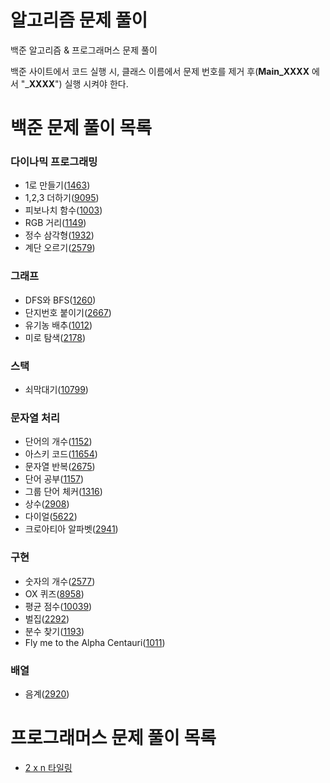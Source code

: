 # 알고리즘 문제 풀이

백준 알고리즘 & 프로그래머스 문제 풀이

백준 사이트에서 코드 실행 시, 클래스 이름에서 문제 번호를 제거 후(__Main_XXXX__ 에서 "___XXXX__") 실행 시켜야 한다.

# 백준 문제 풀이 목록

### 다이나믹 프로그래밍

- 1로 만들기([1463](https://github.com/jaeryol/algorithm/blob/master/src/boj/dp/Main_1463.java))
- 1,2,3 더하기([9095](https://github.com/jaeryol/algorithm/blob/master/src/boj/dp/Main_9095.java))
- 피보나치 함수([1003](https://github.com/jaeryol/algorithm/blob/master/src/boj/dp/Main_1003.java))
- RGB 거리([1149](https://github.com/jaeryol/algorithm/blob/master/src/boj/dp/Main_1149.java))
- 정수 삼각형([1932](https://github.com/jaeryol/algorithm/blob/master/src/boj/dp/Main_1932.java))
- 계단 오르기([2579](https://github.com/jaeryol/algorithm/blob/master/src/boj/dp/Main_2579.java))

### 그래프

- DFS와 BFS([1260](https://github.com/jaeryol/algorithm/blob/master/src/boj/graph/Main_1260.java))
- 단지번호 붙이기([2667](https://github.com/jaeryol/algorithm/blob/master/src/boj/graph/Main_2667.java))
- 유기농 배추([1012](https://github.com/jaeryol/algorithm/blob/master/src/boj/graph/Main_1012.java))
- 미로 탐색([2178](https://github.com/jaeryol/algorithm/blob/master/src/boj/graph/Main_2178.java))

### 스택

- 쇠막대기([10799](https://github.com/jaeryol/algorithm/blob/master/src/boj/stack/Main_10799.java)) 

### 문자열 처리

- 단어의 개수([1152](https://github.com/jaeryol/algorithm/blob/master/src/boj/string/Main_1152.java))
- 아스키 코드([11654](https://github.com/jaeryol/algorithm/blob/master/src/boj/string/Main_11654.java))
- 문자열 반복([2675](https://github.com/jaeryol/algorithm/blob/master/src/boj/string/Main_2675.java))
- 단어 공부([1157](https://github.com/jaeryol/algorithm/blob/master/src/boj/string/Main_1157.java))
- 그룹 단어 체커([1316](https://github.com/jaeryol/algorithm/blob/master/src/boj/string/Main_1316.java))
- 상수([2908](https://github.com/jaeryol/algorithm/blob/master/src/boj/string/Main_2908.java))
- 다이얼([5622](https://github.com/jaeryol/algorithm/blob/master/src/boj/string/Main_5622.java))
- 크로아티아 알파벳([2941](https://github.com/jaeryol/algorithm/blob/master/src/boj/string/Main_2941.java))

### 구현

- 숫자의 개수([2577](https://github.com/jaeryol/algorithm/blob/master/src/boj/implementation/Main_2577.java))
- OX 퀴즈([8958](https://github.com/jaeryol/algorithm/blob/master/src/boj/implementation/Main_8958.java))
- 평균 점수([10039](https://github.com/jaeryol/algorithm/blob/master/src/boj/implementation/Main_10039.java))
- 벌집([2292](https://github.com/jaeryol/algorithm/blob/master/src/boj/implementation/Main_2292.java))
- 분수 찾기([1193](https://github.com/jaeryol/algorithm/blob/master/src/boj/implementation/Main_1193.java))
- Fly me to the Alpha Centauri([1011](https://github.com/jaeryol/algorithm/blob/master/src/boj/implementation/Main_1011.java))

### 배열

- 음계([2920](https://github.com/jaeryol/algorithm/blob/master/src/boj/array/Main_2920.java)) 

# 프로그래머스 문제 풀이 목록

- [2 x n 타일링](https://github.com/jaeryol/algorithm/blob/master/src/programmers/dp/Main_12900.java)
